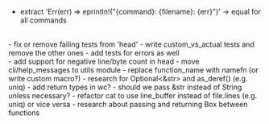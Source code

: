 - extract  'Err(err) => eprintln!("{command}: {filename}: {err}")' -> equal for all commands
<br>
- fix or remove failing tests from 'head'
- write custom_vs_actual tests and remove the other ones
- add tests for errors as well
<br>
- add support for negative line/byte count in head
- move cli/help_messages to utils module
- replace function_name with namefn (or write custom macro?)
- research for Optional<&str> and as_deref() (e.g. uniq)
- add return types in wc?
- should we pass &str instead of String unless necessary?
- refactor cat to use line_buffer instead of file.lines (e.g. uniq) or vice versa
- research about passing and returning  Box<dyn Write> between functions